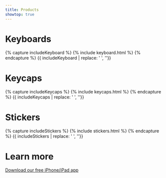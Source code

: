 ```yaml
---
title: Products
showtop: true
---
```


# Keyboards

{% capture includeKeyboard %}
{% include keyboard.html %}
{% endcapture %}
{{ includeKeyboard | replace: '    ', ''}}

# Keycaps

{% capture includeKeycaps %}
{% include keycaps.html %} 
{% endcapture %}
{{ includeKeycaps | replace: '    ', ''}}

# Stickers

{% capture includeStickers %}
{% include stickers.html %} 
{% endcapture %}
{{ includeStickers | replace: '    ', ''}}

# Learn more

[Download our free iPhone/iPad app](https://apps.apple.com/us/app/id946591425)
